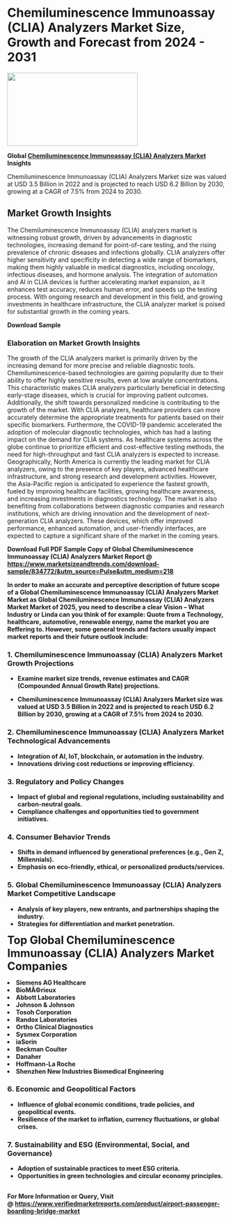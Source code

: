 <H1>Chemiluminescence Immunoassay (CLIA) Analyzers Market Size, Growth and Forecast from 2024 - 2031</H1><img class="aligncenter size-medium wp-image-584254" src="https://thirdeyenews.in/wp-content/uploads/2024/09/Global-Market-Research-300x168.jpeg" alt="" width="300" height="168" /><p><strong>Global&nbsp;<a href="https://www.marketsizeandtrends.com/download-sample/834772/&amp;utm_source=Pulse&amp;utm_medium=218">Chemiluminescence Immunoassay (CLIA) Analyzers Market</a> Insights</strong></p><p>Chemiluminescence Immunoassay (CLIA) Analyzers Market size was valued at USD 3.5 Billion in 2022 and is projected to reach USD 6.2 Billion by 2030, growing at a CAGR of 7.5% from 2024 to 2030.</p><p><h2>Market Growth Insights</h2> The Chemiluminescence Immunoassay (CLIA) analyzers market is witnessing robust growth, driven by advancements in diagnostic technologies, increasing demand for point-of-care testing, and the rising prevalence of chronic diseases and infections globally. CLIA analyzers offer higher sensitivity and specificity in detecting a wide range of biomarkers, making them highly valuable in medical diagnostics, including oncology, infectious diseases, and hormone analysis. The integration of automation and AI in CLIA devices is further accelerating market expansion, as it enhances test accuracy, reduces human error, and speeds up the testing process. With ongoing research and development in this field, and growing investments in healthcare infrastructure, the CLIA analyzer market is poised for substantial growth in the coming years. <p><strong>Download Sample</strong></p> <h3>Elaboration on Market Growth Insights</h3> The growth of the CLIA analyzers market is primarily driven by the increasing demand for more precise and reliable diagnostic tools. Chemiluminescence-based technologies are gaining popularity due to their ability to offer highly sensitive results, even at low analyte concentrations. This characteristic makes CLIA analyzers particularly beneficial in detecting early-stage diseases, which is crucial for improving patient outcomes. Additionally, the shift towards personalized medicine is contributing to the growth of the market. With CLIA analyzers, healthcare providers can more accurately determine the appropriate treatments for patients based on their specific biomarkers. Furthermore, the COVID-19 pandemic accelerated the adoption of molecular diagnostic technologies, which has had a lasting impact on the demand for CLIA systems. As healthcare systems across the globe continue to prioritize efficient and cost-effective testing methods, the need for high-throughput and fast CLIA analyzers is expected to increase. Geographically, North America is currently the leading market for CLIA analyzers, owing to the presence of key players, advanced healthcare infrastructure, and strong research and development activities. However, the Asia-Pacific region is anticipated to experience the fastest growth, fueled by improving healthcare facilities, growing healthcare awareness, and increasing investments in diagnostics technology. The market is also benefiting from collaborations between diagnostic companies and research institutions, which are driving innovation and the development of next-generation CLIA analyzers. These devices, which offer improved performance, enhanced automation, and user-friendly interfaces, are expected to capture a significant share of the market in the coming years. <p><strong></p><p><span class=""><strong>Download Full PDF Sample Copy of Global Chemiluminescence Immunoassay (CLIA) Analyzers Market Report</strong> @ <a href="https://www.marketsizeandtrends.com/download-sample/834772/&amp;utm_source=Pulse&amp;utm_medium=218" target="_blank">https://www.marketsizeandtrends.com/download-sample/834772/&amp;utm_source=Pulse&amp;utm_medium=218</a></span></p><p>In order to make an accurate and perceptive description of future scope of a Global&nbsp;Chemiluminescence Immunoassay (CLIA) Analyzers Market Market as Global&nbsp;Chemiluminescence Immunoassay (CLIA) Analyzers Market Market of 2025, you need to describe a clear Vision &ndash; What Industry or Linda can you think of for example: Quote from a Technology, healthcare, automotive, renewable energy, name the market you are Reffering to. However, some general trends and factors usually impact market reports and their future outlook include:</p><h3>1.&nbsp;<strong>Chemiluminescence Immunoassay (CLIA) Analyzers Market Growth Projections</strong></h3><ul><li>Examine market size trends, revenue estimates and CAGR (Compounded Annual Growth Rate) projections.</li><li><p>Chemiluminescence Immunoassay (CLIA) Analyzers Market size was valued at USD 3.5 Billion in 2022 and is projected to reach USD 6.2 Billion by 2030, growing at a CAGR of 7.5% from 2024 to 2030.</p></li></ul><h3>2.&nbsp;<strong>Chemiluminescence Immunoassay (CLIA) Analyzers Market Technological Advancements</strong></h3><ul><li>Integration of AI, IoT, blockchain, or automation in the industry.</li><li>Innovations driving cost reductions or improving efficiency.</li></ul><h3>3.&nbsp;<strong>Regulatory and Policy Changes</strong></h3><ul><li>Impact of global and regional regulations, including sustainability and carbon-neutral goals.</li><li>Compliance challenges and opportunities tied to government initiatives.</li></ul><h3>4.&nbsp;<strong>Consumer Behavior Trends</strong></h3><ul><li>Shifts in demand influenced by generational preferences (e.g., Gen Z, Millennials).</li><li>Emphasis on eco-friendly, ethical, or personalized products/services.</li></ul><h3>5.&nbsp;<strong>Global Chemiluminescence Immunoassay (CLIA) Analyzers Market Competitive Landscape</strong></h3><ul><li>Analysis of key players, new entrants, and partnerships shaping the industry.</li><li>Strategies for differentiation and market penetration.</li></ul><p data-pm-slice="1 1 []"><span style="color: inherit; font-family: inherit; font-size: 25px;">Top Global Chemiluminescence Immunoassay (CLIA) Analyzers Market Companies</span></p><div class="" data-test-id=""><p><li>Siemens AG Healthcare</li><li> BioMÃ©rieux</li><li> Abbott Laboratories</li><li> Johnson & Johnson</li><li> Tosoh Corporation</li><li> Randox Laboratories</li><li> Ortho Clinical Diagnostics</li><li> Sysmex Corporation</li><li> iaSorin</li><li> Beckman Coulter</li><li> Danaher</li><li> Hoffmann-La Roche</li><li> Shenzhen New Industries Biomedical Engineering</li></p></div><h3>6.&nbsp;<strong>Economic and Geopolitical Factors</strong></h3><ul><li>Influence of global economic conditions, trade policies, and geopolitical events.</li><li>Resilience of the market to inflation, currency fluctuations, or global crises.</li></ul><h3>7.&nbsp;<strong>Sustainability and ESG (Environmental, Social, and Governance)</strong></h3><ul><li>Adoption of sustainable practices to meet ESG criteria.</li><li>Opportunities in green technologies and circular economy principles.</li></ul><h2><strong style="font-size: 14px;">For More Information or Query, Visit @&nbsp;</strong><a style="background-color: #ffffff; font-size: 14px;" href="https://www.marketsizeandtrends.com/report/chemiluminescence-immunoassay-clia-analyzers-market/" target="_blank">https://www.verifiedmarketreports.com/product/airport-passenger-boarding-bridge-market</a></h2>
